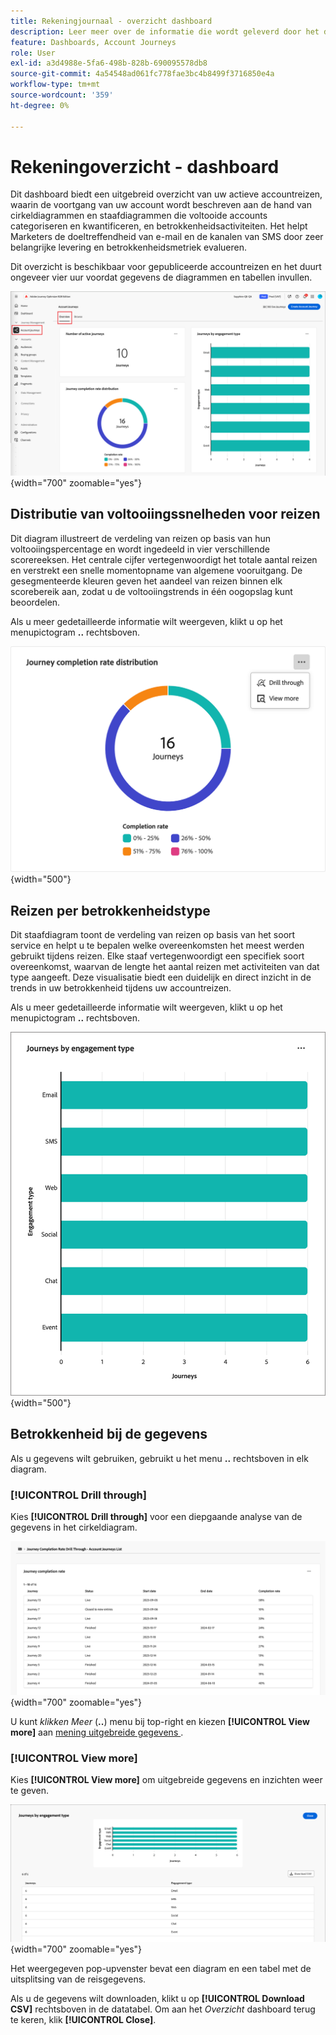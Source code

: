 ```yaml
---
title: Rekeningjournaal - overzicht dashboard
description: Leer meer over de informatie die wordt geleverd door het dashboard Overzicht van de Reis en hoe u hiermee uw strategie voor het bijhouden en beheren van uw accountriseizen kunt volgen.
feature: Dashboards, Account Journeys
role: User
exl-id: a3d4988e-5fa6-498b-828b-690095578db8
source-git-commit: 4a54548ad061fc778fae3bc4b8499f3716850e4a
workflow-type: tm+mt
source-wordcount: '359'
ht-degree: 0%

---
```


# Rekeningoverzicht - dashboard

Dit dashboard biedt een uitgebreid overzicht van uw actieve accountreizen, waarin de voortgang van uw account wordt beschreven aan de hand van cirkeldiagrammen en staafdiagrammen die voltooide accounts categoriseren en kwantificeren, en betrokkenheidsactiviteiten. Het helpt Marketers de doeltreffendheid van e-mail en de kanalen van SMS door zeer belangrijke levering en betrokkenheidsmetriek evalueren.

Dit overzicht is beschikbaar voor gepubliceerde accountreizen en het duurt ongeveer vier uur voordat gegevens de diagrammen en tabellen invullen.

![ Overzicht van de Reis ](./assets/journey-overview.png){width="700" zoomable="yes"}

## Distributie van voltooiingssnelheden voor reizen

Dit diagram illustreert de verdeling van reizen op basis van hun voltooiingspercentage en wordt ingedeeld in vier verschillende scorereeksen. Het centrale cijfer vertegenwoordigt het totale aantal reizen en verstrekt een snelle momentopname van algemene vooruitgang. De gesegmenteerde kleuren geven het aandeel van reizen binnen elk scorebereik aan, zodat u de voltooiingstrends in één oogopslag kunt beoordelen.

Als u meer gedetailleerde informatie wilt weergeven, klikt u op het menupictogram **..** rechtsboven.

![ de distributie van het de voltooiingstarief van de Reis ](./assets/journey-completion-rate-distribution.png){width="500"}

## Reizen per betrokkenheidstype

Dit staafdiagram toont de verdeling van reizen op basis van het soort service en helpt u te bepalen welke overeenkomsten het meest werden gebruikt tijdens reizen. Elke staaf vertegenwoordigt een specifiek soort overeenkomst, waarvan de lengte het aantal reizen met activiteiten van dat type aangeeft. Deze visualisatie biedt een duidelijk en direct inzicht in de trends in uw betrokkenheid tijdens uw accountreizen.

Als u meer gedetailleerde informatie wilt weergeven, klikt u op het menupictogram **..** rechtsboven.

![ de distributie van het de voltooiingstarief van de Reis ](./assets/journeys-by-engagement-type.png){width="500"}

## Betrokkenheid bij de gegevens

Als u gegevens wilt gebruiken, gebruikt u het menu **..** rechtsboven in elk diagram.

### [!UICONTROL Drill through]

Kies **[!UICONTROL Drill through]** voor een diepgaande analyse van de gegevens in het cirkeldiagram.

![ Boor door om tot de grafiekgegevens toegang te hebben ](./assets/journey-completion-rate-drill-through.png){width="700" zoomable="yes"}

U kunt _klikken Meer_ (**..**) menu bij top-right en kiezen **[!UICONTROL View more]** aan [ mening uitgebreide gegevens ](#view-more).

### [!UICONTROL View more]

Kies **[!UICONTROL View more]** om uitgebreide gegevens en inzichten weer te geven.

![ Mening uitgebreide gegevens ](./assets/journeys-by-engagement-view-more.png){width="700" zoomable="yes"}

Het weergegeven pop-upvenster bevat een diagram en een tabel met de uitsplitsing van de reisgegevens.

Als u de gegevens wilt downloaden, klikt u op **[!UICONTROL Download CSV]** rechtsboven in de datatabel. Om aan het _Overzicht_ dashboard terug te keren, klik **[!UICONTROL Close]**.
